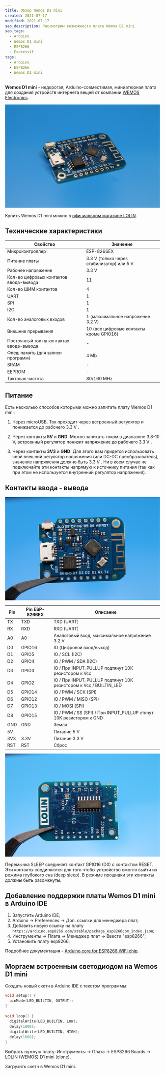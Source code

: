 ```yaml
---
title: Обзор Wemos D1 mini
created: 2021-07-17
modified: 2021-07-17
seo_description: Рассмотрим возможности платы Wemos D1 mini
seo_tags:
  - Arduino
  - Wemos D1 mini
  - ESP8266
  - Expressif
tags:
  - Arduino
  - ESP8266
  - Wemos D1 mini
---
```


**Wemos D1 mini** - недорогая, Arduino-совместимая, миниатюрная плата для создания устройств интернета вещей от компании [WEMOS Electronics](https://www.wemos.cc/en/latest/d1/d1_mini.html).

![Wemos D1 mini](./wemos_d1_mini_1.jpg)

Купить Wemos D1 mini можно в [официальном магазине LOLIN](https://lolin.aliexpress.ru/).

## Технические характеристики

| Свойство                                 | Значение                                  |
| ---------------------------------------- | ----------------------------------------- |
| Микроконтроллер                          | ESP-8266EX                                |
| Питание платы                            | 3.3 V (только через стабилизатор) или 5 V |
| Рабочее напряжение                       | 3.3 V                                     |
| Кол-во цифровых контактов ввода-вывода   | 11                                        |
| Кол-во ШИМ контактов                     | 4                                         |
| UART                                     | 1                                         |
| SPI                                      | 1                                         |
| I2C                                      | 1                                         |
| Кол-во аналоговых входов                 | 1 (максимальное напряжение 3.2 V)         |
| Внешние прерывания                       | 10 (все цифровые контакты кроме GPIO16)   |
| Постоянный ток на контактах ввода-вывода | -                                         |
| Флеш память (для записи программ)        | 4 Mb                                      |
| SRAM                                     | -                                         |
| EEPROM                                   | -                                         |
| Тактовая частота                         | 80/160 MHz                                |

## Питание

Есть несколько способов которыми можно запитать плату Wemos D1 mini:

1. Через microUSB. Ток проходит через встроенный регулятор и понижается до рабочего 3.3 V .

2. Через контакты **5V** и **GND**. Можно запитать током в диапазоне 3.8-10 V, встроенный регулятор понизит напряжение до рабочего 3.3 V .

3. Через контакты **3V3** и **GND**. Для этого вам придется использовать свой внешний регулятор напряжения (или DC-DC преобразователь), значение напряжения должно быть 3.3 V . Ни в коем случае не подключайте эти контакты напрямую к источнику питания (так как при этом не используется внутренний регулятор напряжения).

## Контакты ввода - вывода

![Wemos D1 mini](./wemos_d1_mini_2.jpg)

| Pin | Pin ESP-8266EX | Описание                                                           |
| --- | -------------- | ------------------------------------------------------------------ |
| TX  | TXD            | TXD (UART)                                                         |
| RX  | RXD            | RXD (UART)                                                         |
| A0  | A0             | Аналоговый вход, максимальное напряжение 3.2 V                     |
| D0  | GPIO16         | IO (Цифровой вход/выход)                                           |
| D1  | GPIO5          | IO / SCL (I2C)                                                     |
| D2  | GPIO4          | IO / PWM / SDA (I2C)                                               |
| D3  | GPIO0          | IO / При INPUT_PULLUP подтянут 10K резистором к Vcc                |
| D4  | GPIO2          | IO / При INPUT_PULLUP подтянут 10K резистором к Vcc / BUILTIN_LED  |
| D5  | GPIO14         | IO / PWM / SCK (SPI)                                               |
| D6  | GPIO12         | IO / PWM / MISO (SPI)                                              |
| D7  | GPIO13         | IO / MOSI (SPI)                                                    |
| D8  | GPIO15         | IO / PWM / SS (SPI) / При INPUT_PULLUP стянут 10K резистором к GND |
| GND | GND            | Земля                                                              |
| 5V  | -              | Питание 5 V                                                        |
| 3V3 | 3.3V           | Питание 3.3 V                                                      |
| RST | RST            | Сброс                                                              |

![Wemos D1 mini](./wemos_d1_mini_3.jpg)

Перемычка SLEEP соединяет контакт GPIO16 (D0) с контактом RESET. Эти контакты соединяются для того чтобы устройство смогло выйти из режима глубокого сна (deep sleep). В режиме прошивки эти контакты должны быть разомкнуты.

## Добавление поддержки платы Wemos D1 mini в Arduino IDE

1. Запустить Arduino IDE;
2. Arduino -> Preferences -> Доп. ссылки для менеджера плат;
3. Добавить новую ссылку на плату `https://arduino.esp8266.com/stable/package_esp8266com_index.json`;
4. Инструменты -> Плата -> Менеджер плат -> Ввести "esp8266";
5. Установить плату esp8266;

Подробнее документация - [Arduino core for ESP8266 WiFi chip](https://github.com/esp8266/Arduino).

## Моргаем встроенным светодиодом на Wemos D1 mini

Создать новый скетч в Arduino IDE с текстом программы:

```cpp
void setup() {
  pinMode(LED_BUILTIN, OUTPUT);
}

void loop() {
  digitalWrite(LED_BUILTIN, LOW);
  delay(1000);
  digitalWrite(LED_BUILTIN, HIGH);
  delay(1000);
}
```

Выбрать нужную плату: Инструменты -> Плата -> ESP8266 Boards -> LOLIN (WEMOS) D1 mini (clone).

Загрузить скетч в Wemos D1 mini.
